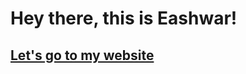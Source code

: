 # Hey there, this is Eashwar!

## [Let's go to my website](https://eashwarprabu.github.io/PersonalSite/)

